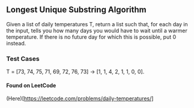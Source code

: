 ## Longest Unique Substring Algorithm

Given a list of daily temperatures T, return a list such that, for each day in the input, tells you how many days you would have to wait until a warmer temperature. If there is no future day for which this is possible, put 0 instead.


### Test Cases

T = [73, 74, 75, 71, 69, 72, 76, 73] -> [1, 1, 4, 2, 1, 1, 0, 0].

#### Found on LeetCode
(Here)[https://leetcode.com/problems/daily-temperatures/]